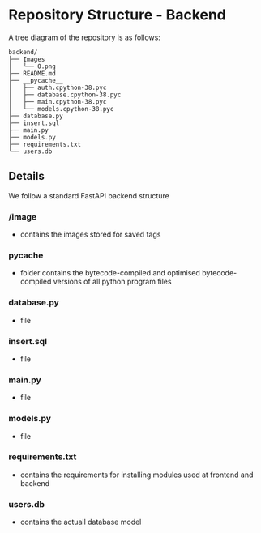 # Repository Structure - Backend
A tree diagram of the repository is as follows:
```
backend/
├── Images
│   └── 0.png
├── README.md
├── __pycache__
│   ├── auth.cpython-38.pyc
│   ├── database.cpython-38.pyc
│   ├── main.cpython-38.pyc
│   └── models.cpython-38.pyc
├── database.py
├── insert.sql
├── main.py
├── models.py
├── requirements.txt
└── users.db
```

## Details

We follow a standard FastAPI backend structure

### /image

- contains the images stored for saved tags

### __pycache__

- folder contains the bytecode-compiled and optimised bytecode-compiled versions of all python program files

### database.py

- file

### insert.sql

- file

### main.py

- file

### models.py

- file

### requirements.txt

- contains the requirements for installing modules used at frontend and backend

### users.db

- contains the actuall database model


